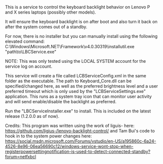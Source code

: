 ﻿This is a service to control the keyboard backlight behavior on Lenovo P and X series laptops (possibly other models).

It will ensure the keyboard backlight is on after boot and also turn it back on after the system comes out of a standby.

For now, there is no installer but you can manually install using the following elevated command:
C:\Windows\Microsoft.NET\Framework\v4.0.30319\installutil.exe "path\to\LBCService.exe"

NOTE: This was only tested using the LOCAL SYSTEM account for the service log on account.

This service will create a file called LCBServiceConfig.xml in the same folder as the executable. The path to
Keyboard_Core.dll can be specified/changed here, as well as the preferred brightness level and a user preferred
timeout which is only used by the "LCBServiceSettings.exe" application.  This runs as a system tray icon that
can monitor user activity and will send enable/disable the backlight as preferred.

Run the "LBCServiceInstaller.exe" to install.  This is included on the latest release (1.2.0.0 as of now).

Credits:
This program was written using the work of liguis- here: https://github.com/ligius-/lenovo-backlight-control/
and Tam Bui's code to hook in to the system power changes here: 
https://social.msdn.microsoft.com/Forums/vstudio/en-US/a195860c-6a24-4526-8e96-06ea56690c12/windows-service-wont-stop-when-registerpowersettingnotification-is-used-to-detect-connected-standby?forum=netfxbcl